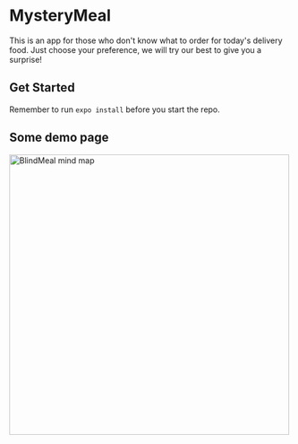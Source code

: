 # MysteryMeal

This is an app for those who don't know what to order for today's delivery food. Just choose your preference, we will try our best to give you a surprise!

## Get Started

Remember to run `expo install` before you start the repo.

## Some demo page
<img src="blindmeal/images/BlindMeal.png?raw=true" alt="BlindMeal mind map" width="500"/>
